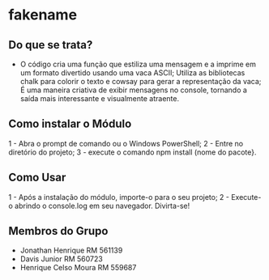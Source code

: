 ﻿# fakename
## Do que se trata?
- O código cria uma função que estiliza uma mensagem e a imprime em um formato divertido usando uma vaca ASCII;
Utiliza as bibliotecas chalk para colorir o texto e cowsay para gerar a representação da vaca;
É uma maneira criativa de exibir mensagens no console, tornando a saída mais interessante e visualmente atraente.
## Como instalar o Módulo
1 - Abra o prompt de comando ou o Windows PowerShell;
2 - Entre no diretório do projeto;
3 - execute o comando npm install (nome do pacote}.
## Como Usar
1 - Após a instalação do módulo, importe-o para o seu projeto;
2 - Execute-o abrindo o console.log em seu navegador. Divirta-se!
## Membros do Grupo
- Jonathan Henrique RM 561139
- Davis Junior RM 560723
- Henrique Celso Moura RM 559687
